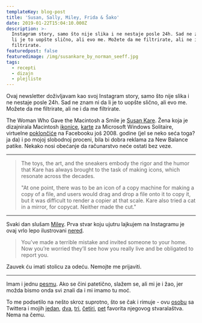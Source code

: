 ```yaml
---
templateKey: blog-post
title: 'Susan, Sally, Miley, Frida & Šako'
date: 2019-01-22T15:04:10.000Z
description: >-
  Instagram story, samo što nije slika i ne nestaje posle 24h. Sad ne znam ni da
  li je to uopšte slično, ali evo me. Možete da me filtrirate, ali ne i da me
  filtrirate.
featuredpost: false
featuredimage: /img/susankare_by_norman_seeff.jpg
tags:
  - recepti
  - dizajn
  - plejliste
---
```

Ovaj newsletter doživljavam kao svoj Instagram story, samo što nije slika i ne nestaje posle 24h. Sad ne znam ni da li je to uopšte slično, ali evo me. Možete da me filtrirate, ali ne i da me filtrirate.

The Woman Who Gave the Macintosh a Smile je [Susan Kare](https://www.newyorker.com/culture/cultural-comment/the-woman-who-gave-the-macintosh-a-smile). Žena koja je dizajnirala Macintosh [ikonice](http://kare.com/apple-icons/), [karte](http://kare.com/microsoft/) za Microsoft Windows Solitaire, virtuelne [poklončiće](http://kare.com/facebook-icons/) na Facebooku još 2008. godine (jel se neko seća toga? ja da) i po mojoj slobodnoj proceni, bila bi dobra reklama za New Balance patike. Nekako nosi obećanje da računarstvo neće ostati bez veze.

- - -

> The toys, the art, and the sneakers embody the rigor and the humor that Kare has always brought to the task of making icons, which resonate across the decades.
>
> "At one point, there was to be an icon of a copy machine for making a copy of a file, and users would drag and drop a file onto it to copy it, but it was difficult to render a copier at that scale. Kare also tried a cat in a mirror, for copycat. Neither made the cut."

- - -

Svaki dan slušam [Miley](https://www.youtube.com/watch?v=A9hcJgtnm6Q). Prva stvar koju ujutru lajkujem na Instagramu je ovaj vrlo lepo ilustrovani [nered](https://www.instagram.com/sallustration/).

> You’ve made a terrible mistake and invited someone to your home. Now you’re worried they’ll see how you really live and be obligated to report you.

​Zauvek ću imati stolicu za odeću. Nemojte me prijaviti.

- - -

Imam i jednu [pesmu](http://fridasarar.home.blog/2019/01/16/moc/). Ako se čini patetično, slažem se, ali mi je i žao, jer možda bismo onda svi znali da i mi imamo tu moć.

To me podsetilo na nešto skroz suprotno, što se čak i rimuje - ovu [osobu](https://twitter.com/shakopaciotti) sa Twittera i mojih [jedan](https://twitter.com/shakopaciotti/status/507287965102796800), [dva](https://twitter.com/shakopaciotti/status/562668186660012032), [tri](https://twitter.com/shakopaciotti/status/1020434545219424256), [četiri](https://twitter.com/shakopaciotti/status/584045674947313664), [pet](https://twitter.com/shakopaciotti/status/995287040911642624) favorita njegovog stvaralaštva. Nema na čemu.
